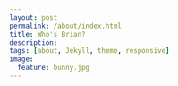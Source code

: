 ```yaml
---
layout: post
permalink: /about/index.html
title: Who's Brian?
description:
tags: [about, Jekyll, theme, responsive]
image:
  feature: bunny.jpg
---
```

